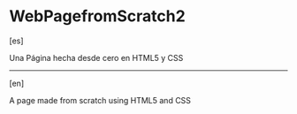 # WebPagefromScratch2
[es]

Una Página hecha desde cero en HTML5 y CSS


--------------
[en]

A page made from scratch using HTML5 and CSS
